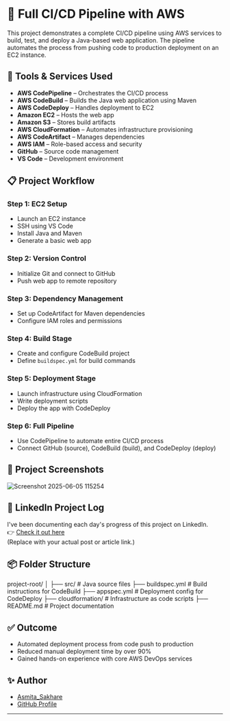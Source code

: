 # 🚀 Full CI/CD Pipeline with AWS

This project demonstrates a complete CI/CD pipeline using AWS services to build, test, and deploy a Java-based web application. The pipeline automates the process from pushing code to production deployment on an EC2 instance.

## 🧰 Tools & Services Used

- **AWS CodePipeline** – Orchestrates the CI/CD process
- **AWS CodeBuild** – Builds the Java web application using Maven
- **AWS CodeDeploy** – Handles deployment to EC2
- **Amazon EC2** – Hosts the web app
- **Amazon S3** – Stores build artifacts
- **AWS CloudFormation** – Automates infrastructure provisioning
- **AWS CodeArtifact** – Manages dependencies
- **AWS IAM** – Role-based access and security
- **GitHub** – Source code management
- **VS Code** – Development environment

## 📋 Project Workflow

### Step 1: EC2 Setup
- Launch an EC2 instance
- SSH using VS Code
- Install Java and Maven
- Generate a basic web app

### Step 2: Version Control
- Initialize Git and connect to GitHub
- Push web app to remote repository

### Step 3: Dependency Management
- Set up CodeArtifact for Maven dependencies
- Configure IAM roles and permissions

### Step 4: Build Stage
- Create and configure CodeBuild project
- Define `buildspec.yml` for build commands

### Step 5: Deployment Stage
- Launch infrastructure using CloudFormation
- Write deployment scripts
- Deploy the app with CodeDeploy

### Step 6: Full Pipeline
- Use CodePipeline to automate entire CI/CD process
- Connect GitHub (source), CodeBuild (build), and CodeDeploy (deploy)

## 📸 Project Screenshots

![Screenshot 2025-06-05 115254](https://github.com/user-attachments/assets/c3c7fe44-095f-4313-9908-2ca2f1022a49)


## 📍 LinkedIn Project Log

I've been documenting each day's progress of this project on LinkedIn.  
👉 [Check it out here]((https://www.linkedin.com/posts/asmitasakhare_devops-cicd-aws-activity-7336279198799466497-yfAa?utm_source=share&utm_medium=member_desktop&rcm=ACoAAD5ElDgBhu1iIfjTnh3tuon3JIPnGPnj66E))  
(Replace with your actual post or article link.)

## 📦 Folder Structure



project-root/
│
├── src/                  # Java source files
├── buildspec.yml         # Build instructions for CodeBuild
├── appspec.yml           # Deployment config for CodeDeploy
├── cloudformation/       # Infrastructure as code scripts
├── README.md             # Project documentation



## ✅ Outcome

- Automated deployment process from code push to production
- Reduced manual deployment time by over 90%
- Gained hands-on experience with core AWS DevOps services

## ✨ Author

- [Asmita_Sakhare]((https://www.linkedin.com/in/asmitasakhare/))
- [GitHub Profile]((https://github.com/AsmitaSakhare))

---


